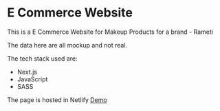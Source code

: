 # E Commerce Website

This is a E Commerce Website for Makeup Products for a brand - Rameti

The data here are all mockup and not real.

The tech stack used are:

- Next.js
- JavaScript
- SASS

The page is hosted in Netlify [Demo](https://ecommerce.suparthnarayanghimire.com.np)
